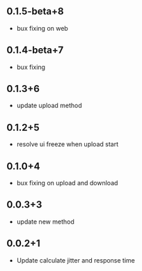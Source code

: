 ## 0.1.5-beta+8
- bux fixing on web
## 0.1.4-beta+7
- bux fixing
## 0.1.3+6
- update upload method
## 0.1.2+5
- resolve ui freeze when upload start
## 0.1.0+4
- bux fixing on upload and download
## 0.0.3+3
- update new method
## 0.0.2+1
- Update calculate jitter and response time


